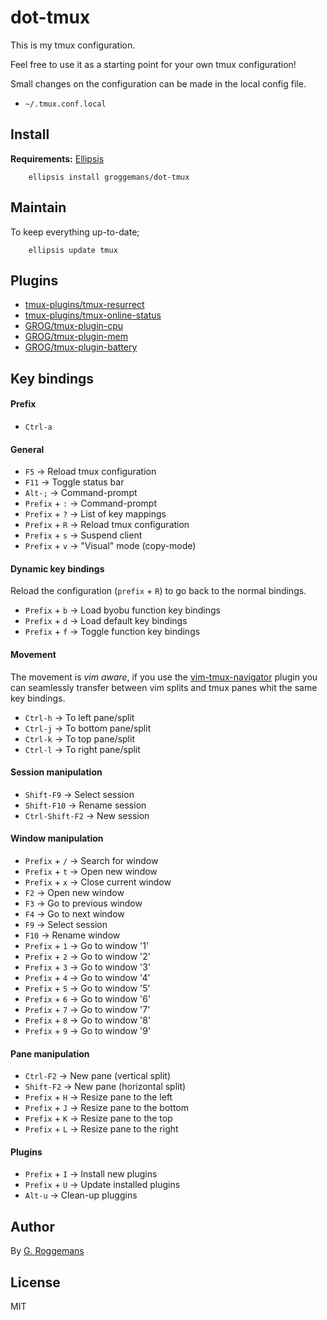 # dot-tmux

This is my tmux configuration.

Feel free to use it as a starting point for your own tmux configuration!

Small changes on the configuration can be made in the local config file.
- `~/.tmux.conf.local`

## Install
**Requirements:** [Ellipsis][ellipsis]

``` shell
    ellipsis install groggemans/dot-tmux
```

## Maintain
To keep everything up-to-date;

```shell
    ellipsis update tmux
```

## Plugins
- [tmux-plugins/tmux-resurrect][tmux-resurrect]
- [tmux-plugins/tmux-online-status][tmux-online-status]
- [GROG/tmux-plugin-cpu][tmux-plugin-cpu]
- [GROG/tmux-plugin-mem][tmux-plugin-mem]
- [GROG/tmux-plugin-battery][tmux-plugin-battery]

## Key bindings

#### Prefix
- `Ctrl-a`

#### General
- `F5` -> Reload tmux configuration
- `F11` -> Toggle status bar
- `Alt-;` -> Command-prompt
- `Prefix` + `:` -> Command-prompt
- `Prefix` + `?` -> List of key mappings
- `Prefix` + `R` -> Reload tmux configuration
- `Prefix` + `s` -> Suspend client
- `Prefix` + `v` -> "Visual" mode (copy-mode)

#### Dynamic key bindings
Reload the configuration (`prefix` + `R`) to go back to the normal bindings.

- `Prefix` + `b` -> Load byobu function key bindings
- `Prefix` + `d` -> Load default key bindings
- `Prefix` + `f` -> Toggle function key bindings


#### Movement
The movement is *vim aware*, if you use the
[vim-tmux-navigator][vim-tmux-navigator] plugin
you can seamlessly transfer between vim splits and tmux panes whit the same
key bindings.

- `Ctrl-h` -> To left pane/split
- `Ctrl-j` -> To bottom pane/split
- `Ctrl-k` -> To top pane/split
- `Ctrl-l` -> To right pane/split

#### Session manipulation
- `Shift-F9` -> Select session
- `Shift-F10` -> Rename session
- `Ctrl-Shift-F2` -> New session

#### Window manipulation
- `Prefix` + `/` -> Search for window
- `Prefix` + `t` -> Open new window
- `Prefix` + `x` -> Close current window
- `F2` -> Open new window
- `F3` -> Go to previous window
- `F4` -> Go to next window
- `F9` -> Select session
- `F10` -> Rename window
- `Prefix` + `1` -> Go to window '1'
- `Prefix` + `2` -> Go to window '2'
- `Prefix` + `3` -> Go to window '3'
- `Prefix` + `4` -> Go to window '4'
- `Prefix` + `5` -> Go to window '5'
- `Prefix` + `6` -> Go to window '6'
- `Prefix` + `7` -> Go to window '7'
- `Prefix` + `8` -> Go to window '8'
- `Prefix` + `9` -> Go to window '9'

#### Pane manipulation
- `Ctrl-F2` -> New pane (vertical split)
- `Shift-F2` -> New pane (horizontal split)
- `Prefix` + `H` -> Resize pane to the left
- `Prefix` + `J` -> Resize pane to the bottom
- `Prefix` + `K` -> Resize pane to the top
- `Prefix` + `L` -> Resize pane to the right

#### Plugins
- `Prefix` + `I` -> Install new plugins
- `Prefix` + `U` -> Update installed plugins
- `Alt-u` -> Clean-up pluggins

## Author
By [G. Roggemans][groggemans]

## License
MIT

[Ellipsis]:             https://github.com/ellipsis/ellipsis

[tpm]:                  https://github.com/tmux-plugins/tpm
[tmux-resurrect]:       https://github.com/tmux-plugins/tmux-resurrect
[tmux-online-status]:   https://github.com/tmux-plugins/tmux-online-status
[tmux-plugin-cpu]:      https://github.com/GROG/tmux-plugin-cpu
[tmux-plugin-mem]:      https://github.com/GROG/tmux-plugin-mem
[tmux-plugin-battery]:  https://github.com/GROG/tmux-plugin-battery
[vim-tmux-navigator]:   https://github.com/christoomey/vim-tmux-navigator

[groggemans]:           https://github.com/groggemans

